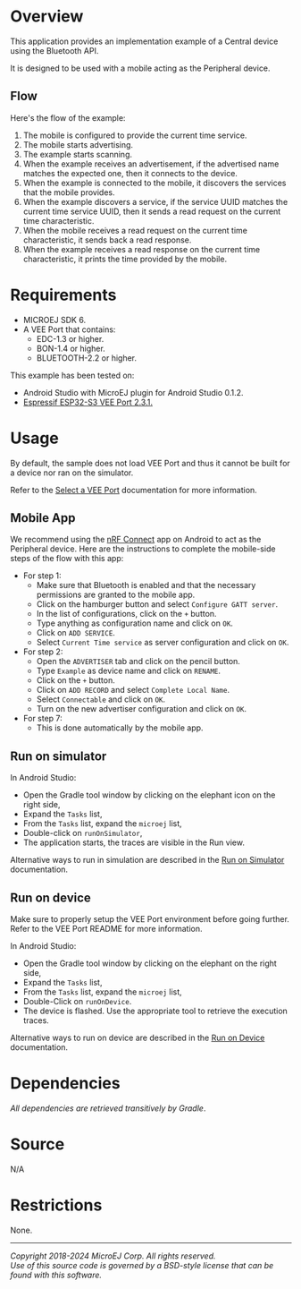# Overview

This application provides an implementation example of a Central device using the Bluetooth API.

It is designed to be used with a mobile acting as the Peripheral device.

## Flow

Here's the flow of the example:
  1. The mobile is configured to provide the current time service.
  2. The mobile starts advertising.
  3. The example starts scanning.
  4. When the example receives an advertisement, if the advertised name matches the expected one, then it connects to the device.
  5. When the example is connected to the mobile, it discovers the services that the mobile provides.
  6. When the example discovers a service, if the service UUID matches the current time service UUID, then it sends a read request on the current time characteristic.
  7. When the mobile receives a read request on the current time characteristic, it sends back a read response.
  8. When the example receives a read response on the current time characteristic, it prints the time provided by the mobile.

# Requirements

* MICROEJ SDK 6.
* A VEE Port that contains:
    * EDC-1.3 or higher.
    * BON-1.4 or higher.
    * BLUETOOTH-2.2 or higher.

This example has been tested on:

* Android Studio with MicroEJ plugin for Android Studio 0.1.2.
* [Espressif ESP32-S3 VEE Port 2.3.1.](https://github.com/MicroEJ/VEEPort-Espressif-ESP32-S3-DevKitC-1/tree/2.3.1)

# Usage

By default, the sample does not load VEE Port and thus it cannot be built for a device nor ran on the simulator.

Refer to the [Select a VEE Port](https://docs.microej.com/en/latest/SDK6UserGuide/selectVeePort.html) documentation for more information.

## Mobile App

We recommend using the [nRF Connect](https://play.google.com/store/apps/details?id=no.nordicsemi.android.mcp) app on Android to act as the Peripheral device.
Here are the instructions to complete the mobile-side steps of the flow with this app:
  - For step 1:
    - Make sure that Bluetooth is enabled and that the necessary permissions are granted to the mobile app.
    - Click on the hamburger button and select `Configure GATT server`.
    - In the list of configurations, click on the `+` button.
    - Type anything as configuration name and click on `OK`.
    - Click on `ADD SERVICE`.
    - Select `Current Time service` as server configuration and click on `OK`.
  - For step 2:
    - Open the `ADVERTISER` tab and click on the pencil button.
    - Type `Example` as device name and click on `RENAME`.
    - Click on the `+` button.
    - Click on `ADD RECORD` and select `Complete Local Name`.
    - Select `Connectable` and click on `OK`.
    - Turn on the new advertiser configuration and click on `OK`.
  - For step 7:
    - This is done automatically by the mobile app.

## Run on simulator

In Android Studio:
- Open the Gradle tool window by clicking on the elephant icon on the right side,
- Expand the `Tasks` list,
- From the `Tasks` list, expand the `microej` list,
- Double-click on `runOnSimulator`,
- The application starts, the traces are visible in the Run view.

Alternative ways to run in simulation are described in the [Run on Simulator](https://docs.microej.com/en/latest/SDK6UserGuide/runOnSimulator.html) documentation.

## Run on device

Make sure to properly setup the VEE Port environment before going further.
Refer to the VEE Port README for more information.

In Android Studio:
- Open the Gradle tool window by clicking on the elephant on the right side,
- Expand the `Tasks` list,
- From the `Tasks` list, expand the `microej` list,
- Double-Click on `runOnDevice`.
- The device is flashed. Use the appropriate tool to retrieve the execution traces.

Alternative ways to run on device are described in the [Run on Device](https://docs.microej.com/en/latest/SDK6UserGuide/runOnDevice.html) documentation.

# Dependencies

_All dependencies are retrieved transitively by Gradle_.

# Source

N/A

# Restrictions

None.

---
_Copyright 2018-2024 MicroEJ Corp. All rights reserved._  
_Use of this source code is governed by a BSD-style license that can be found with this software._  
